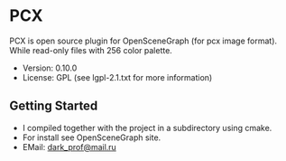 PCX
======

PCX is open source plugin for OpenSceneGraph (for pcx image format).
While read-only files with 256 color palette.

* Version: 0.10.0
* License: GPL (see lgpl-2.1.txt for more information)

Getting Started
---------------

* I compiled together with the project in a subdirectory using cmake.
* For install see OpenSceneGraph site.
* EMail: dark_prof@mail.ru
